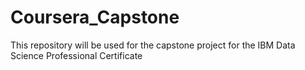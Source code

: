 # Coursera_Capstone
This repository will be used for the capstone project for the IBM Data Science Professional Certificate
